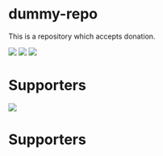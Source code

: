 # dummy-repo
This is a repository which accepts donation.

[![](https://img.shields.io/badge/Donate-Jupyter?style=for-the-badge)](https://razorpay.webug.space/kunaltawatia/dummy-repo)
[![](https://img.shields.io/badge/Donate-Jupyter?style=for-the-badge)](https://razorpay.webug.space/kunaltawatia/dummy-repo)
[![](https://img.shields.io/badge/Donate-Jupyter?style=for-the-badge)](https://razorpay.webug.space/kunaltawatia/dummy-repo)

# Supporters


[![](https://img.shields.io/badge/Donate-Jupyter?style=for-the-badge)](https://razorpay.webug.space/kunaltawatia/dummy-repo)

# Supporters

